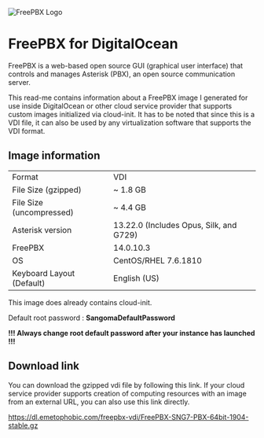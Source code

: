 ![FreePBX Logo](https://www.sangoma.com/wp-content/uploads/2018/01/freepbx-logo.png)

# FreePBX for DigitalOcean
FreePBX is a web-based open source GUI (graphical user interface) that controls and manages Asterisk (PBX), an open source communication server.

This read-me contains information about a FreePBX image I generated for use inside DigitalOcean or other cloud service provider that supports custom images initialized via cloud-init. It has to be noted that since this is a VDI file, it can also be used by any virtualization software that supports the VDI format.

## Image information
|                   |                                      |
|---------------------------|-----------------------------------------|
| Format                    | VDI                                     |
| File Size (gzipped)       | ~ 1.8 GB                                |
| File Size (uncompressed)  | ~ 4.4 GB                                |
| Asterisk version          | 13.22.0 (Includes Opus, Silk, and G729) |
| FreePBX                   | 14.0.10.3                               |
| OS                        | CentOS/RHEL 7.6.1810                    |
| Keyboard Layout (Default) | English (US)                            |

This image does already contains cloud-init.


Default root password : **SangomaDefaultPassword**

**!!! Always change root default password after your instance has launched !!!**


## Download link
You can download the gzipped vdi file by following this link. If your cloud service provider supports creation of computing resources with an image from an external URL, you can also use this link directly.

https://dl.emetophobic.com/freepbx-vdi/FreePBX-SNG7-PBX-64bit-1904-stable.gz
